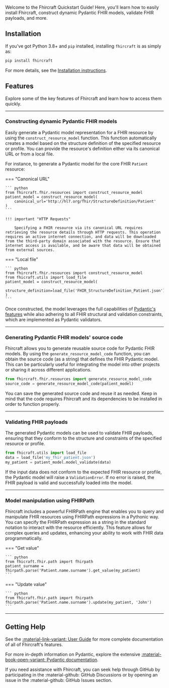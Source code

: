 
Welcome to the Fhircraft Quickstart Guide! Here, you'll learn how to easily install Fhircraft, construct dynamic Pydantic FHIR models, validate FHIR payloads, and more. 

## Installation

If you've got Python 3.8+ and `pip` installed, installing `fhircraft` is as simply as:

```bash
pip install fhircraft
``` 

For more details, see the [Installation instructions](installation.md).

## Features

Explore some of the key features of Fhircraft and learn how to access them quickly.

---------------

### Constructing dynamic Pydantic FHIR models

Easily generate a Pydantic model representation for a FHIR resource by using the `construct_resource_model` function. This function automatically creates a model based on the structure definition of the specified resource or profile. You can provide the resource's definition either via its canonical URL or from a local file.

For instance, to generate a Pydantic model for the core FHIR `Patient` resource:

=== "Canonical URL"

    ``` python
    from fhircraft.fhir.resources import construct_resource_model
    patient_model = construct_resource_model(
        canonical_url='http://hl7.org/fhir/StructureDefinition/Patient'
    )
    ```

    !!! important "HTTP Requests"

        Specifying a FHIR resource via its canonical URL requires retrieving the resource details through HTTP requests. This operation requires an active internet connection, and data will be downloaded from the third-party domain associated with the resource. Ensure that internet access is available, and be aware that data will be obtained from external sources.


=== "Local file"

    ``` python
    from fhircraft.fhir.resources import construct_resource_model
    from fhicraft.utils import load_file
    patient_model = construct_resource_model(
        structure_definition=load_file('FHIR_StructureDefinition_Patient.json')
    )
    ```

Once constructed, the model leverages the full capabilities of  [Pydantic's features](https://docs.pydantic.dev/latest/) while also adhering to all FHIR structural and validation constraints, which are implemented as Pydantic validators.

--------------

### Generating Pydantic FHIR models' source code

Fhircraft allows you to generate reusable source code for Pydantic FHIR models. By using the `generate_resource_model_code` function, you can obtain the source code (as a string) that defines the FHIR Pydantic model. This can be particularly useful for integrating the model into other projects or sharing it across different applications.


``` python
from fhircraft.fhir.resources import generate_resource_model_code
source_code = generate_resource_model_code(patient_model)
```

You can save the generated source code and reuse it as needed. Keep in mind that the code requires Fhircraft and its dependencies to be installed in order to function properly.

-----------

### Validating FHIR payloads

The generated Pydantic models can be used to validate FHIR payloads, ensuring that they conform to the structure and constraints of the specified resource or profile.

``` python
from fhicraft.utils import load_file
data = load_file('my_fhir_patient.json')
my_patient = patient_model.model_validate(data)
```

If the input data does not conform to the expected FHIR resource or profile, the Pydantic model will raise a `ValidationError`. If no error is raised, the FHIR payload is valid and successfully loaded into the model.

---------------

### Model manipulation using FHIRPath

Fhircraft includes a powerful FHIRPath engine that enables you to query and manipulate FHIR resources using FHIRPath expressions in a Pythonic way. You can specify the FHIRPath expression as a string in the standard notation to interact with the resource efficiently. This feature allows for complex queries and updates, enhancing your ability to work with FHIR data programmatically.

=== "Get value"

    ``` python
    from fhicraft.fhir.path import fhirpath
    patient_surname = fhirpath.parse('Patient.name.surname').get_value(my_patient)
    ```

=== "Update value"

    ``` python
    from fhicraft.fhir.path import fhirpath
    fhirpath.parse('Patient.name.surname').update(my_patient, 'John')
    ```

------------------

## Getting Help

See the [:material-link-variant: User Guide]() for more complete documentation of all of Fhircraft's features.

For more in-depth information on Pydantic, explore the extensive  [:material-book-open-variant: Pydantic documentation](https://docs.pydantic.dev/latest/).

If you need assistance with Fhircraft, you can seek help through GitHub by participating in the :material-github: GitHub Discussions or by opening an issue in the :material-github: GitHub Issues section.